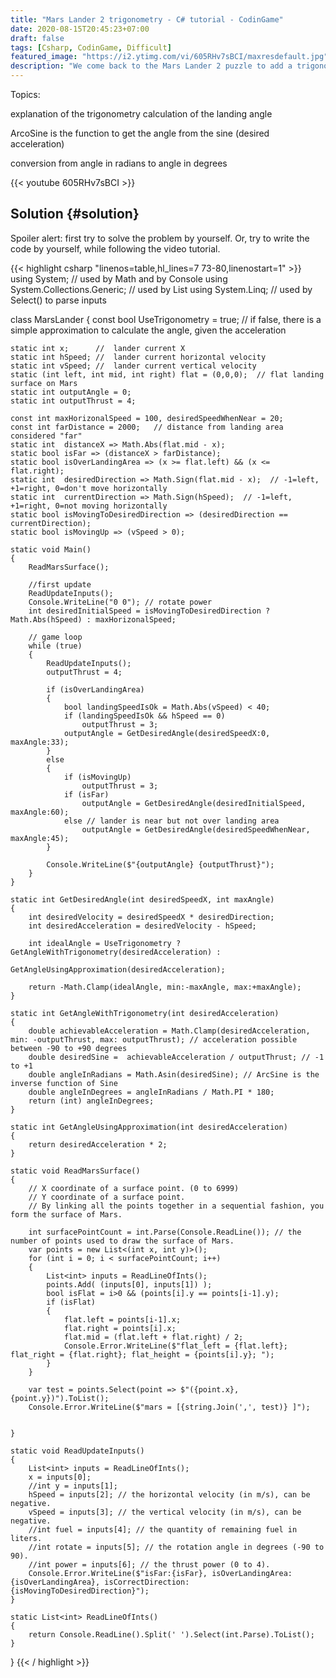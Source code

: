 ```yaml
---
title: "Mars Lander 2 trigonometry - C# tutorial - CodinGame"
date: 2020-08-15T20:45:23+07:00
draft: false
tags: [Csharp, CodinGame, Difficult]
featured_image: "https://i2.ytimg.com/vi/605RHv7sBCI/maxresdefault.jpg"
description: "We come back to the Mars Lander 2 puzzle to add a trigonometric solution"
---
```

Topics: 

explanation of the trigonometry calculation of the landing angle

ArcoSine is the function to get the angle from the sine (desired acceleration)

conversion from angle in radians to angle in degrees

{{< youtube 605RHv7sBCI >}}

## Solution {#solution}
Spoiler alert: first try to solve the problem by yourself. Or, try to write the code by yourself, while following the video tutorial.

{{< highlight csharp "linenos=table,hl_lines=7 73-80,linenostart=1" >}}
using System;                       // used by Math and by Console
using System.Collections.Generic;   // used by List<int>
using System.Linq;                  // used by Select() to parse inputs

class MarsLander
{
    const bool UseTrigonometry = true; // if false, there is a simple approximation to calculate the angle, given the acceleration

    static int x;      //  lander current X
    static int hSpeed; //  lander current horizontal velocity
    static int vSpeed; //  lander current vertical velocity
    static (int left, int mid, int right) flat = (0,0,0);  // flat landing surface on Mars
    static int outputAngle = 0;
    static int outputThrust = 4;

    const int maxHorizonalSpeed = 100, desiredSpeedWhenNear = 20;
    const int farDistance = 2000;   // distance from landing area considered "far"
    static int  distanceX => Math.Abs(flat.mid - x);
    static bool isFar => (distanceX > farDistance);
    static bool isOverLandingArea => (x >= flat.left) && (x <= flat.right);
    static int  desiredDirection => Math.Sign(flat.mid - x);  // -1=left, +1=right, 0=don't move horizontally
    static int  currentDirection => Math.Sign(hSpeed);  // -1=left, +1=right, 0=not moving horizontally
    static bool isMovingToDesiredDirection => (desiredDirection == currentDirection);
    static bool isMovingUp => (vSpeed > 0);

    static void Main()
    {
        ReadMarsSurface();
        
        //first update
        ReadUpdateInputs();
        Console.WriteLine("0 0"); // rotate power
        int desiredInitialSpeed = isMovingToDesiredDirection ? Math.Abs(hSpeed) : maxHorizonalSpeed;

        // game loop
        while (true)
        {
            ReadUpdateInputs();
            outputThrust = 4;

            if (isOverLandingArea)
            {
                bool landingSpeedIsOk = Math.Abs(vSpeed) < 40;
                if (landingSpeedIsOk && hSpeed == 0)
                    outputThrust = 3;
                outputAngle = GetDesiredAngle(desiredSpeedX:0, maxAngle:33);
            }
            else
            {
                if (isMovingUp)
                    outputThrust = 3;
                if (isFar)
                    outputAngle = GetDesiredAngle(desiredInitialSpeed, maxAngle:60);
                else // lander is near but not over landing area
                    outputAngle = GetDesiredAngle(desiredSpeedWhenNear, maxAngle:45);
            }

            Console.WriteLine($"{outputAngle} {outputThrust}");
        }
    }

    static int GetDesiredAngle(int desiredSpeedX, int maxAngle)
    {
        int desiredVelocity = desiredSpeedX * desiredDirection;
        int desiredAcceleration = desiredVelocity - hSpeed;

        int idealAngle = UseTrigonometry ? GetAngleWithTrigonometry(desiredAcceleration) :
                            GetAngleUsingApproximation(desiredAcceleration);

        return -Math.Clamp(idealAngle, min:-maxAngle, max:+maxAngle);
    }

    static int GetAngleWithTrigonometry(int desiredAcceleration)
    {
        double achievableAcceleration = Math.Clamp(desiredAcceleration, min: -outputThrust, max: outputThrust); // acceleration possible between -90 to +90 degrees
        double desiredSine =  achievableAcceleration / outputThrust; // -1 to +1
        double angleInRadians = Math.Asin(desiredSine); // ArcSine is the inverse function of Sine
        double angleInDegrees = angleInRadians / Math.PI * 180;
        return (int) angleInDegrees;
    }

    static int GetAngleUsingApproximation(int desiredAcceleration)
    {
        return desiredAcceleration * 2;
    }

    static void ReadMarsSurface()
    {
        // X coordinate of a surface point. (0 to 6999)
        // Y coordinate of a surface point. 
        // By linking all the points together in a sequential fashion, you form the surface of Mars.

        int surfacePointCount = int.Parse(Console.ReadLine()); // the number of points used to draw the surface of Mars.
        var points = new List<(int x, int y)>();
        for (int i = 0; i < surfacePointCount; i++)
        {
            List<int> inputs = ReadLineOfInts();
            points.Add( (inputs[0], inputs[1]) );
            bool isFlat = i>0 && (points[i].y == points[i-1].y);
            if (isFlat)
            {
                flat.left = points[i-1].x;
                flat.right = points[i].x;
                flat.mid = (flat.left + flat.right) / 2;
                Console.Error.WriteLine($"flat_left = {flat.left}; flat_right = {flat.right}; flat_height = {points[i].y}; ");
            }
        }

        var test = points.Select(point => $"({point.x},{point.y})").ToList();
        Console.Error.WriteLine($"mars = [{string.Join(',', test)} ]");


    }

    static void ReadUpdateInputs()
    {
        List<int> inputs = ReadLineOfInts();
        x = inputs[0];
        //int y = inputs[1];
        hSpeed = inputs[2]; // the horizontal velocity (in m/s), can be negative.
        vSpeed = inputs[3]; // the vertical velocity (in m/s), can be negative.
        //int fuel = inputs[4]; // the quantity of remaining fuel in liters.
        //int rotate = inputs[5]; // the rotation angle in degrees (-90 to 90).
        //int power = inputs[6]; // the thrust power (0 to 4).
  	    Console.Error.WriteLine($"isFar:{isFar}, isOverLandingArea:{isOverLandingArea}, isCorrectDirection:{isMovingToDesiredDirection}");
    }

    static List<int> ReadLineOfInts()
    {
        return Console.ReadLine().Split(' ').Select(int.Parse).ToList();
    }
}
{{< / highlight >}}